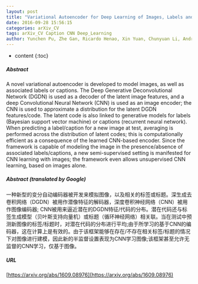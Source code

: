 ```yaml
---
layout: post
title: "Variational Autoencoder for Deep Learning of Images, Labels and Captions"
date: 2016-09-28 15:56:15
categories: arXiv_CV
tags: arXiv_CV Caption CNN Deep_Learning
author: Yunchen Pu, Zhe Gan, Ricardo Henao, Xin Yuan, Chunyuan Li, Andrew Stevens, Lawrence Carin
---
```


* content
{:toc}

##### Abstract
A novel variational autoencoder is developed to model images, as well as associated labels or captions. The Deep Generative Deconvolutional Network (DGDN) is used as a decoder of the latent image features, and a deep Convolutional Neural Network (CNN) is used as an image encoder; the CNN is used to approximate a distribution for the latent DGDN features/code. The latent code is also linked to generative models for labels (Bayesian support vector machine) or captions (recurrent neural network). When predicting a label/caption for a new image at test, averaging is performed across the distribution of latent codes; this is computationally efficient as a consequence of the learned CNN-based encoder. Since the framework is capable of modeling the image in the presence/absence of associated labels/captions, a new semi-supervised setting is manifested for CNN learning with images; the framework even allows unsupervised CNN learning, based on images alone.

##### Abstract (translated by Google)
一种新型的变分自动编码器被开发来模拟图像，以及相关的标签或标题。深生成去卷积网络（DGDN）被用作潜像特征的解码器，深度卷积神经网络（CNN）被用作图像编码器; CNN被用来逼近潜在的DGDN特征/代码的分布。潜在代码还与标签生成模型（贝叶斯支持向量机）或标题（循环神经网络）相关联。当在测试中预测新图像的标签/标题时，对潜在代码的分布进行平均;由于所学习的基于CNN的编码器，这在计算上是有效的。由于该框架能够在存在/不存在相关标签/标题的情况下对图像进行建模，因此新的半监督设置表现为CNN学习图像;该框架甚至允许无监督的CNN学习，仅基于图像。

##### URL
[https://arxiv.org/abs/1609.08976](https://arxiv.org/abs/1609.08976)

